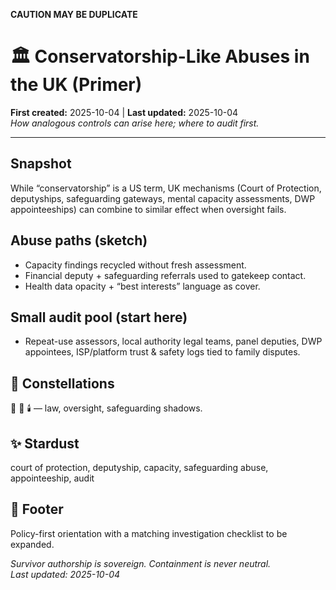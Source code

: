 **CAUTION MAY BE DUPLICATE**

# 🏛️ Conservatorship-Like Abuses in the UK (Primer)  
**First created:** 2025-10-04 | **Last updated:** 2025-10-04  
*How analogous controls can arise here; where to audit first.*

---

## Snapshot
While “conservatorship” is a US term, UK mechanisms (Court of Protection, deputyships, safeguarding gateways, mental capacity assessments, DWP appointeeships) can combine to similar effect when oversight fails.

## Abuse paths (sketch)
- Capacity findings recycled without fresh assessment.  
- Financial deputy + safeguarding referrals used to gatekeep contact.  
- Health data opacity + “best interests” language as cover.

## Small audit pool (start here)
- Repeat-use assessors, local authority legal teams, panel deputies, DWP appointees, ISP/platform trust & safety logs tied to family disputes.

## 🌌 Constellations
📜 🧿 🕯️ — law, oversight, safeguarding shadows.

## ✨ Stardust
court of protection, deputyship, capacity, safeguarding abuse, appointeeship, audit

## 🏮 Footer
Policy-first orientation with a matching investigation checklist to be expanded.

*Survivor authorship is sovereign. Containment is never neutral.*  
_Last updated: 2025-10-04_
